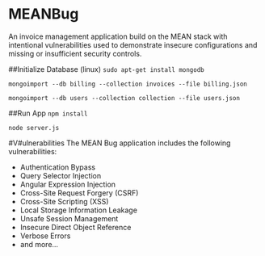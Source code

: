 # MEANBug
An invoice management application build on the MEAN stack with intentional vulnerabilities used to demonstrate insecure configurations and missing or insufficient security controls.

##Initialize Database (linux)
`sudo apt-get install mongodb`

`mongoimport --db billing --collection invoices --file billing.json`

`mongoimport --db users --collection collection --file users.json`

##Run App
`npm install`

`node server.js`

#V#ulnerabilities
The MEAN Bug application includes the following vulnerabilities:
* Authentication Bypass
* Query Selector Injection
* Angular Expression Injection
* Cross-Site Request Forgery (CSRF)
* Cross-Site Scripting (XSS)
* Local Storage Information Leakage
* Unsafe Session Management
* Insecure Direct Object Reference
* Verbose Errors
* and more...

